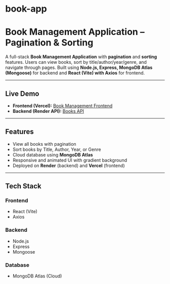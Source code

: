 # book-app
# Book Management Application – Pagination & Sorting

A full-stack **Book Management Application** with **pagination** and **sorting** features. Users can view books, sort by title/author/year/genre, and navigate through pages. Built using **Node.js, Express, MongoDB Atlas (Mongoose)** for backend and **React (Vite) with Axios** for frontend.

---

## **Live Demo**

- **Frontend (Vercel):** [Book Management Frontend](https://book-app-frontend-5l1w03orv-akash-n-s-projects.vercel.app/)
- **Backend (Render API):** [Books API](https://book-app-3hiu.onrender.com/books)  

---

## **Features**

- View all books with pagination
- Sort books by Title, Author, Year, or Genre
- Cloud database using **MongoDB Atlas**
- Responsive and animated UI with gradient background
- Deployed on **Render** (backend) and **Vercel** (frontend)

---

## **Tech Stack**

### **Frontend**
- React (Vite)
- Axios

### **Backend**
- Node.js
- Express
- Mongoose

### **Database**
- MongoDB Atlas (Cloud)


